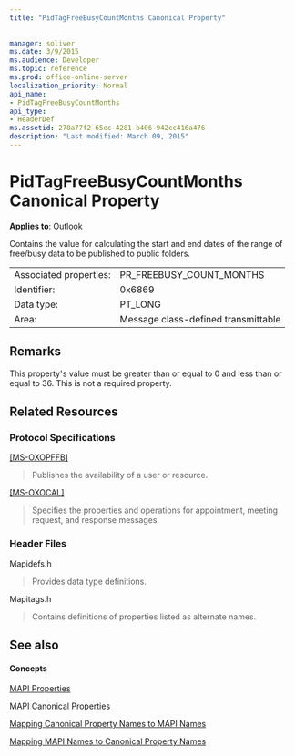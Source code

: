 ```yaml
---
title: "PidTagFreeBusyCountMonths Canonical Property"
 
 
manager: soliver
ms.date: 3/9/2015
ms.audience: Developer
ms.topic: reference
ms.prod: office-online-server
localization_priority: Normal
api_name:
- PidTagFreeBusyCountMonths
api_type:
- HeaderDef
ms.assetid: 278a77f2-65ec-4281-b406-942cc416a476
description: "Last modified: March 09, 2015"
---
```


# PidTagFreeBusyCountMonths Canonical Property

  
  
**Applies to**: Outlook 
  
Contains the value for calculating the start and end dates of the range of free/busy data to be published to public folders.
  
|||
|:-----|:-----|
|Associated properties:  <br/> |PR_FREEBUSY_COUNT_MONTHS  <br/> |
|Identifier:  <br/> |0x6869  <br/> |
|Data type:  <br/> |PT_LONG  <br/> |
|Area:  <br/> |Message class-defined transmittable  <br/> |
   
## Remarks

This property's value must be greater than or equal to 0 and less than or equal to 36. This is not a required property.
  
## Related Resources

### Protocol Specifications

[[MS-OXOPFFB]](http://msdn.microsoft.com/library/1a527299-7211-4d27-a74c-b69bd0746320%28Office.15%29.aspx)
  
> Publishes the availability of a user or resource.
    
[[MS-OXOCAL]](http://msdn.microsoft.com/library/09861fde-c8e4-4028-9346-e7c214cfdba1%28Office.15%29.aspx)
  
> Specifies the properties and operations for appointment, meeting request, and response messages.
    
### Header Files

Mapidefs.h
  
> Provides data type definitions.
    
Mapitags.h
  
> Contains definitions of properties listed as alternate names.
    
## See also

#### Concepts

[MAPI Properties](mapi-properties.md)
  
[MAPI Canonical Properties](mapi-canonical-properties.md)
  
[Mapping Canonical Property Names to MAPI Names](mapping-canonical-property-names-to-mapi-names.md)
  
[Mapping MAPI Names to Canonical Property Names](mapping-mapi-names-to-canonical-property-names.md)

